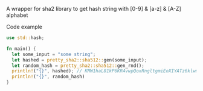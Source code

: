 A wrapper for sha2 library to get hash string with \[0-9\] & \[a-z\] & \[A-Z\] alphabet

Code example

```rust
use std::hash;

fn main() {
  let some_input = "some string";
  let hashed = pretty_sha2::sha512::gen(some_input);
  let random_hash = pretty_sha2::sha512::gen_rnd();
  println!("{}", hashed); // KMW1haL81kP6KR4vwpQoxRngltgmiEoXIYATz6klwmvmIx62mulnQrHscoAy29k7
  println!("{}", random_hash)
}

```

